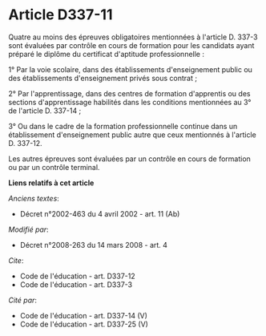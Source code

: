 # Article D337-11

Quatre au moins des épreuves obligatoires mentionnées à l'article D. 337-3 sont évaluées par contrôle en cours de formation
pour les candidats ayant préparé le diplôme du certificat d'aptitude professionnelle : 

1° Par la voie scolaire, dans des établissements d'enseignement public ou des établissements d'enseignement privés sous
contrat ; 

2° Par l'apprentissage, dans des centres de formation d'apprentis ou des sections d'apprentissage habilités dans les
conditions mentionnées au 3° de l'article D. 337-14 ; 

3° Ou dans le cadre de la formation professionnelle continue dans un établissement d'enseignement public autre que ceux
mentionnés à l'article D. 337-12. 

Les autres épreuves sont évaluées par un contrôle en cours de formation ou par un contrôle terminal.

**Liens relatifs à cet article**

_Anciens textes_:

  - Décret n°2002-463 du 4 avril 2002 - art. 11 (Ab)

_Modifié par_:

  - Décret n°2008-263 du 14 mars 2008 - art. 4

_Cite_:

  - Code de l'éducation - art. D337-12
  - Code de l'éducation - art. D337-3

_Cité par_:

  - Code de l'éducation - art. D337-14 (V)
  - Code de l'éducation - art. D337-25 (V)
